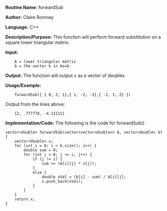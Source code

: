**Routine Name:**       forwardSub

**Author:** Claire Romney

**Language:** C++

**Description/Purpose:** This function will perform forward substitution on a square lower triangular matrix.

**Input:** 
        
        A = lower triangular matrix
        b = the vector b in Ax=b

**Output:** The function will output x as a vector of doubles

**Usage/Example:**

        forwardSub({ { 0, 2, 1},{ 1, -2, -3},{ -1, 1, 2} })
       
Output from the lines above:

        {2, .777778, -4.11111}
  
**Implementation/Code:** The following is the code for forwardSub()


    vector<double> forwardSub(vector<vector<double>> A, vector<double> b) {
	    vector<double> x;
	    for (int i = 0; i < b.size(); i++) {
		    double sum = 0;
		    for (int j = 0; j <= i; j++) {
			    if (j != i) {
				    sum += (A[i][j] * x[j]);
			    }
			    else {
				    double xVal = (b[i] - sum) / A[i][j];
				    x.push_back(xVal);
			    }
		    }
	    }
	    return x;
    }
